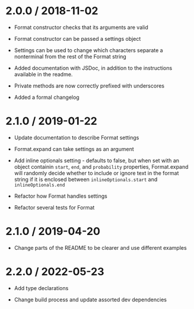 # 2.0.0 / 2018-11-02

- Format constructor checks that its arguments are valid

- Format constructor can be passed a settings object

- Settings can be used to change which characters separate a nonterminal from the rest of the Format string

- Added documentation with JSDoc, in addition to the instructions available in the readme.

- Private methods are now correctly prefixed with underscores

- Added a formal changelog

# 2.1.0 / 2019-01-22

- Update documentation to describe Format settings

- Format.expand can take settings as an argument

- Add inline optionals setting - defaults to false, but when set with an object containin `start`, `end`, and `probability` properties, Format.expand will randomly decide whether to include or ignore text in the format string if it is enclosed between `inlineOptionals.start` and `inlineOptionals.end`

- Refactor how Format handles settings

- Refactor several tests for Format

# 2.1.0 / 2019-04-20

- Change parts of the README to be clearer and use different examples

# 2.2.0 / 2022-05-23

- Add type declarations

- Change build process and update assorted dev dependencies